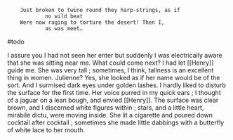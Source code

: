         Just broken to twine round they harp-strings, as if
                no wild beat
        Were now raging to torture the desert! Then I,
                as was meet…

#todo 

I assure you I had not seen her enter  but suddenly I was electrically aware that she was sitting near me. What could come next? I had let [[Henry]] guide me. She was very tall ; sometimes, I think, tallness is an excellent thing in women. Julienne? Yes, she looked as if her name would be of the sort. And I surmised dark eyes under golden lashes. I hardly liked to disturb the surface for the first time. Her voice purred in my quick ears ; I thought of a jaguar on a lean bough, and envied [[Henry]]. The surface was clear brown, and I discerned white figures within ; stars, and a little heart, mirabile dictu, were moving inside. She lit a cigarette and poured down cocktail after cocktail ; sometimes she made little dabbings with a butterfly of white lace to her mouth. 